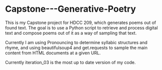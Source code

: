 # Capstone---Generative-Poetry
This is my Capstone project for HDCC 209, which generates poems out of found text. The goal is to use a Python script to retrieve and process digital text and compose poems out of it as a way of sampling that text. 

Currently I am using Pronouncing to determine syllabic structures and rhyme, and using beautifulsoup4 and get.requests to sample the main content from HTML documents at a given URL.

Currently iteration_03 is the most up to date version of my code.
